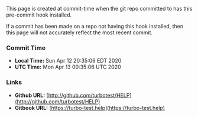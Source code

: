 This page is created at commit-time when the git repo committed to has this pre-commit hook installed.

If a commit has been made on a repo not having this hook installed, then this page
will not accurately reflect the most recent commit.


### Commit Time

* **Local Time:** Sun Apr 12 20:35:06 EDT 2020
* **UTC Time:**   Mon Apr 13 00:35:06 UTC 2020

### Links

* **Github URL:** [http://github.com/turbotest/HELP](http://github.com/turbotest/HELP)
* **Gitbook URL:** [https://turbo-test.help](https://turbo-test.help)

